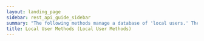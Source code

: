 ```yaml
---
layout: landing_page
sidebar: rest_api_guide_sidebar
summary: "The following methods manage a database of 'local users.' The server assigns a unique identifier to each user and group. Users can be associated with an optional NFS user ID."
title: Local User Methods (Local User Methods)
---
```

